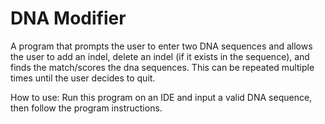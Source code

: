 # DNA Modifier
A program that prompts the user to enter two DNA sequences and allows the user to add an indel, 
delete an indel (if it exists in the sequence), and finds the match/scores the dna sequences. This
can be repeated multiple times until the user decides to quit.

How to use:
Run this program on an IDE and input a valid DNA sequence, then follow the program instructions.
